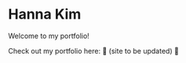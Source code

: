 # Hanna Kim
Welcome to my portfolio!

Check out my portfolio here: :construction: (site to be updated) :construction: